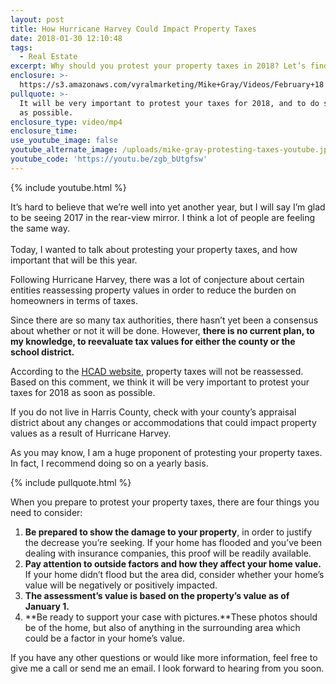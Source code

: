 ```yaml
---
layout: post
title: How Hurricane Harvey Could Impact Property Taxes
date: 2018-01-30 12:10:48
tags:
  - Real Estate
excerpt: Why should you protest your property taxes in 2018? Let’s find out.
enclosure: >-
  https://s3.amazonaws.com/vyralmarketing/Mike+Gray/Videos/February+18'/Houston+Real+Estate+Agent-+The+Importance+of+Protesting+Property+Taxes.mp4
pullquote: >-
  It will be very important to protest your taxes for 2018, and to do so as soon
  as possible.
enclosure_type: video/mp4
enclosure_time:
use_youtube_image: false
youtube_alternate_image: /uploads/mike-gray-protesting-taxes-youtube.jpg
youtube_code: 'https://youtu.be/zgb_bUtgfsw'
---
```



{% include youtube.html %}

It’s hard to believe that we’re well into yet another year, but I will say I’m glad to be seeing 2017 in the rear-view mirror. I think a lot of people are feeling the same way.<br><br>Today, I wanted to talk about protesting your property taxes, and how important that will be this year.

Following Hurricane Harvey, there was a lot of conjecture about certain entities reassessing property values in order to reduce the burden on homeowners in terms of taxes.

Since there are so many tax authorities, there hasn’t yet been a consensus about whether or not it will be done. However, **there is no current plan, to my knowledge, to reevaluate tax values for either the county or the school district.**

According to the [HCAD website,](http://hcad.org) property taxes will not be reassessed. Based on this comment, we think it will be very important to protest your taxes for 2018 as soon as possible.

If you do not live in Harris County, check with your county’s appraisal district about any changes or accommodations that could impact property values as a result of Hurricane Harvey.

As you may know, I am a huge proponent of protesting your property taxes. In fact, I recommend doing so on a yearly basis.

{% include pullquote.html %}

When you prepare to protest your property taxes, there are four things you need to consider:

1. **Be prepared to show the damage to your property**, in order to justify the decrease you’re seeking. If your home has flooded and you’ve been dealing with insurance companies, this proof will be readily available.
2. **Pay attention to outside factors and how they affect your home value.** If your home didn’t flood but the area did, consider whether your home’s value will be negatively or positively impacted.
3. **The assessment’s value is based on the property’s value as of January 1.**
4. **Be ready to support your case with pictures.**These photos should be of the home, but also of anything in the surrounding area which could be a factor in your home’s value.

If you have any other questions or would like more information, feel free to give me a call or send me an email. I look forward to hearing from you soon.<br>
